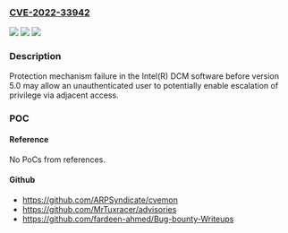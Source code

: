 ### [CVE-2022-33942](https://cve.mitre.org/cgi-bin/cvename.cgi?name=CVE-2022-33942)
![](https://img.shields.io/static/v1?label=Product&message=Intel(R)%20DCM%20software&color=blue)
![](https://img.shields.io/static/v1?label=Version&message=before%20version%205.0%20&color=brightgreen)
![](https://img.shields.io/static/v1?label=Vulnerability&message=escalation%20of%20privilege&color=brightgreen)

### Description

Protection mechanism failure in the Intel(R) DCM software before version 5.0 may allow an unauthenticated user to potentially enable escalation of privilege via adjacent access.

### POC

#### Reference
No PoCs from references.

#### Github
- https://github.com/ARPSyndicate/cvemon
- https://github.com/MrTuxracer/advisories
- https://github.com/fardeen-ahmed/Bug-bounty-Writeups


